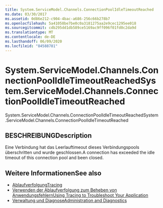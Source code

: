 ```yaml
---
title: System.ServiceModel.Channels.ConnectionPoolIdleTimeoutReached
ms.date: 03/30/2017
ms.assetid: 0d86e212-c904-4bac-a686-256c66b278b7
ms.openlocfilehash: 5a41058be7be0c0a3181275aa2e9cec1295ee018
ms.sourcegitcommit: cdb295dd1db589ce5169ac9ff096f01fd0c2da9d
ms.translationtype: MT
ms.contentlocale: de-DE
ms.lasthandoff: 06/09/2020
ms.locfileid: "84588781"
---
```

# <a name="systemservicemodelchannelsconnectionpoolidletimeoutreached"></a><span data-ttu-id="0c377-102">System.ServiceModel.Channels.ConnectionPoolIdleTimeoutReached</span><span class="sxs-lookup"><span data-stu-id="0c377-102">System.ServiceModel.Channels.ConnectionPoolIdleTimeoutReached</span></span>
<span data-ttu-id="0c377-103">System.ServiceModel.Channels.ConnectionPoolIdleTimeoutReached</span><span class="sxs-lookup"><span data-stu-id="0c377-103">System.ServiceModel.Channels.ConnectionPoolIdleTimeoutReached</span></span>  
  
## <a name="description"></a><span data-ttu-id="0c377-104">BESCHREIBUNG</span><span class="sxs-lookup"><span data-stu-id="0c377-104">Description</span></span>  
 <span data-ttu-id="0c377-105">Eine Verbindung hat das Leerlauftimeout dieses Verbindungspools überschritten und wurde geschlossen.</span><span class="sxs-lookup"><span data-stu-id="0c377-105">A connection has exceeded the idle timeout of this connection pool and been closed.</span></span>  
  
## <a name="see-also"></a><span data-ttu-id="0c377-106">Weitere Informationen</span><span class="sxs-lookup"><span data-stu-id="0c377-106">See also</span></span>

- [<span data-ttu-id="0c377-107">Ablaufverfolgung</span><span class="sxs-lookup"><span data-stu-id="0c377-107">Tracing</span></span>](index.md)
- [<span data-ttu-id="0c377-108">Verwenden der Ablaufverfolgung zum Beheben von Anwendungsfehlern</span><span class="sxs-lookup"><span data-stu-id="0c377-108">Using Tracing to Troubleshoot Your Application</span></span>](using-tracing-to-troubleshoot-your-application.md)
- [<span data-ttu-id="0c377-109">Verwaltung und Diagnose</span><span class="sxs-lookup"><span data-stu-id="0c377-109">Administration and Diagnostics</span></span>](../index.md)
